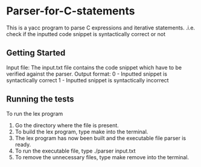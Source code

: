# Parser-for-C-statements
This is a yacc program to parse C expressions and iterative statements.
.i.e. check if the inputted code snippet is syntactically correct or not

Getting Started
---------------
Input file:
The input.txt file contains the code snippet which have to be verified against the parser.
Output format:
0 - Inputted snippet is syntactically correct
1 - Inputted snippet is syntactically incorrect
   
Running the tests
-----------------
To run the lex program
  
1. Go the directory where the file is present.
2. To build the lex program, type make into the terminal.
3. The lex program has now been built and the executable file parser is ready.
4. To run the executable file, type
   ./parser input.txt
5. To remove the unnecessary files, type make remove into the terminal.
